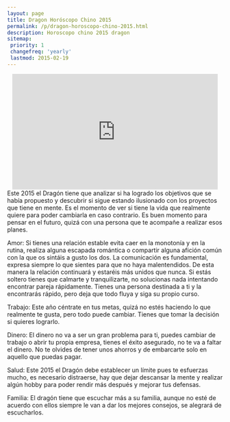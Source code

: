 ```yaml
---
layout: page
title: Dragon Horóscopo Chino 2015
permalink: /p/dragon-horoscopo-chino-2015.html
description: Horoscopo chino 2015 dragon
sitemap:
 priority: 1
 changefreq: 'yearly'
 lastmod: 2015-02-19
---
```

<div style="text-align: center;">

<iframe allowfullscreen="" frameborder="0" height="270" src="https://www.youtube.com/embed/q-JzaYvxmbM?list=PLFxNV3JuSndVrbUhZ4aVQW3bkF8i_5Q7a" width="480"></iframe>
</div>
Este 2015 el Dragón tiene que analizar si ha logrado los objetivos que se había propuesto y descubrir si sigue estando ilusionado con los proyectos que tiene en mente. Es el momento de ver si tiene la vida que realmente quiere para poder cambiarla en caso contrario.
Es buen momento para pensar en el futuro, quizá con una persona que te acompañe a realizar esos planes.

Amor:
Si tienes una relación estable evita caer en la monotonía y en la rutina, realiza alguna escapada romántica o compartir alguna afición común con la que os sintáis a gusto los dos. La comunicación es fundamental, expresa siempre lo que sientes para que no haya malentendidos. De esta manera la relación continuará y estaréis más unidos que nunca.
Si estás soltero tienes que calmarte y tranquilizarte, no solucionas nada intentando encontrar pareja rápidamente. Tienes una persona destinada a ti y la encontrarás rápido, pero deja que todo fluya y siga su propio curso.

Trabajo:
Este año céntrate en tus metas, quizá no estés haciendo lo que realmente te gusta, pero todo puede cambiar. Tienes que tomar la decisión si quieres lograrlo.

Dinero:
El dinero no va a ser un gran problema para ti, puedes cambiar de trabajo o abrir tu propia empresa, tienes el éxito asegurado, no te va a faltar el dinero. No te olvides de tener unos ahorros y de embarcarte solo en aquello que puedas pagar.

Salud:
Este 2015 el Dragón debe establecer un límite pues te esfuerzas mucho, es necesario distraerse, hay que dejar descansar la mente y realizar algún hobby para poder rendir más después y mejorar tus defensas.

Familia:
El dragón tiene que escuchar más a su familia, aunque no esté de acuerdo con ellos siempre le van a dar los mejores consejos, se alegrará de escucharlos.
